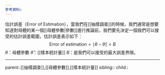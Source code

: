 ```yaml
---
參考資料:
---
```

估計誤差（Error of Estimation），當我們在[[抽樣調查]]的時候，我們通常是想要知道對母體的某一個[[母體參數|參數]]進行推論前，我們要先決定一個我們可以接受的估計誤差範圍，估計誤差表示如下：
$$
\text{Error of estimation}=\mid\theta-\hat{\theta}\mid<B
$$
$\theta$：母體參數
$\hat{\theta}$：[[樣本統計量]]
$B$：是我們可以接受的最大誤差界限。
- - -
parent::[[抽樣調查]],[[母體參數]],[[樣本統計量]]
sibling::
child::
